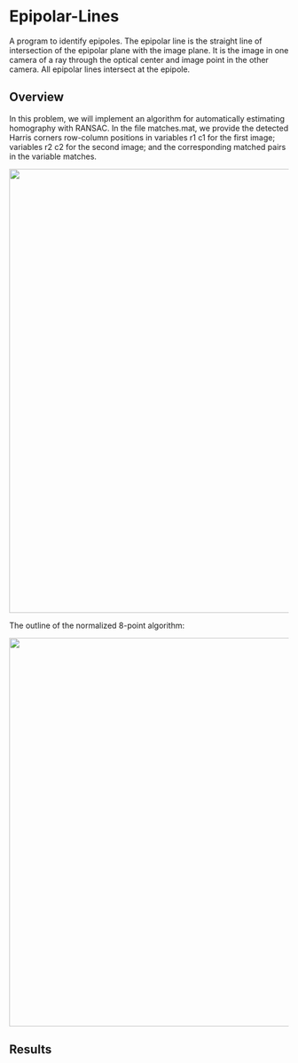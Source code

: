 # Epipolar-Lines
A program to identify epipoles. The epipolar line is the straight line of intersection of the epipolar plane with the image plane. It is the image in one camera of a ray through the optical center and image point in the other camera. All epipolar lines intersect at the epipole.

## Overview

In this problem, we will implement an algorithm for automatically estimating homography with RANSAC. In the file matches.mat, we provide the detected Harris corners row-column positions in variables r1 c1 for the first image; variables r2 c2 for the second image; and the corresponding matched pairs in the variable matches.

<!-- <img src="https://drive.google.com/uc?id=1Tr723u5OXmwkd4RDmu9z886ITJU9j1cL&export=download" width="800"/> -->

<img src="https://drive.google.com/uc?id=17mwO8QH24vw1Kv1aBONgFXKi53HqUMEd&export=download" width="800"/>


The outline of the normalized 8-point algorithm:

<img src="https://drive.google.com/uc?id=1nVnvBpKeLmiowT9Q4_QauogXpcdXBmHm&export=download" width="700"/>

## Results
